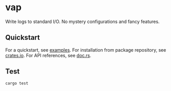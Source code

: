 # vap

Write logs to standard I/O. No mystery configurations and fancy features.

## Quickstart

For a quickstart, see [examples](examples). For installation from package
repository, see [crates.io](https://crates.io/crates/vap). For API
references, see [doc.rs](https://docs.rs/vap).

## Test

```bash
cargo test
```
